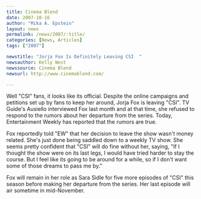 ```yaml
---
title: Cinema Blend 
date: 2007-10-16
author: "Mika A. Epstein"
layout: news
permalink: /news/2007/:title/
categories: [News, Articles]
tags: ["2007"]

newstitle: "Jorja Fox Is Definitely Leaving CSI  "
newsauthor: Kelly West  
newssource: Cinema Blend  
newsurl: http://www.cinemablend.com/

---
```


Well "CSI" fans, it looks like its official. Despite the online campaigns and petitions set up by fans to keep her around, Jorja Fox is leaving "CSI". TV Guide's Ausiello interviewed Fox last month and at that time, she refused to respond to the rumors about her departure from the series. Today, Entertainment Weekly has reported that the rumors are true.

Fox reportedly told "EW" that her decision to leave the show wasn't money related. She's just done being saddled down to a weekly TV show. She seems pretty confident that "CSI" will do fine without her, saying, "If I thought the show were on its last legs, I would have tried harder to stay the course. But I feel like its going to be around for a while, so if I don't want some of those dreams to pass me by."

Fox will remain in her role as Sara Sidle for five more episodes of "CSI" this season before making her departure from the series. Her last episode will air sometime in mid-November.  

